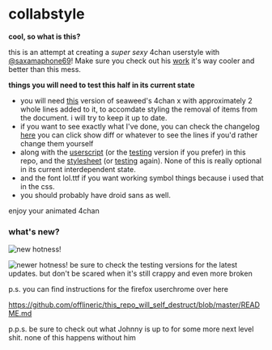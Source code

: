 collabstyle
===========

__cool, so what is this?__

this is an attempt at creating a *super sexy* 4chan userstyle with [@saxamaphone69](https://github.com/saxamaphone69)! 
Make sure you check out his [work](https://github.com/saxamaphone69/collabstyle) it's way cooler and better than this mess.


__things you will need to test this half in its current state__
* you will need [this](https://github.com/offlineric/4chan-x/raw/master/builds/4chan-X.user.js) version of seaweed's 4chan x with approximately 2 whole lines added to it, to accomdate styling the removal of items from the document. i will try to keep it up to date. 
* if you want to see exactly what I've done, you can check the changelog [here](https://github.com/offlineric/4chan-x/commit/ce045fd2642d7c758fd6e99d1ca8ac1783c6a219) you can click show diff or whatever to see the lines if you'd rather change them yourself
* along with the [userscript](https://github.com/offlineric/collabstyle/raw/master/scrolling_class.user.js) (or the [testing](https://github.com/offlineric/collabstyle/raw/master/testing.user.js) version if you prefer) in this repo, and the [stylesheet](https://github.com/offlineric/collabstyle/raw/master/collabstyle.css) (or [testing](https://github.com/offlineric/collabstyle/raw/master/testing.css) again). None of this is really optional in its current interdependent state.
* and the font lol.ttf if you want working symbol things because i used that in the css. 
* you should probably have droid sans as well.

enjoy your animated 4chan 

### what's new?

![new hotness!](http://a.pomf.se/0Yf1.gif)

![newer hotness!](http://i.imgur.com/bVTz9Z7.gif)
be sure to check the testing versions for the latest updates. but don't be scared when it's still crappy and even more broken 


p.s. you can find instructions for the firefox userchrome over here

https://github.com/offlineric/this_repo_will_self_destruct/blob/master/README.md

p.p.s. be sure to check out what Johnny is up to for some more next level shit. none of this happens without him
